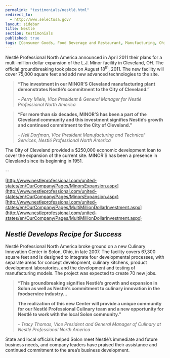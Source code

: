 ```yaml
---
permalink: "testimonials/nestlé.html"
redirect_to:
  - http://www.selectusa.gov/
layout: sidebar
title: Nestlé
section: testimonials
published: true
tags: [Consumer Goods, Food Beverage and Restaurant, Manufacturing, Ohio]
---
```

 
Nestlé Professional North America announced in April 2011 their plans for a multi-million dollar expansion of the L.J. Minor facility in Cleveland, OH. The official groundbreaking took place on August 18<SUP>th</sup>, 2011. The new facility will cover 75,000 square feet and add new advanced technologies to the site. 

>**“The investment in our MINOR’S Cleveland manufacturing plant demonstrates Nestlé’s commitment to the City of Cleveland.”**
>
>_- Perry Miele, Vice President &amp; General Manager for Nestlé Professional North America_

>**“For more than six decades, MINOR’S has been a part of the Cleveland community and this investment signifies Nestlé’s growth and continued commitment to the City of Cleveland.”**
>
>_- Neil Dorfman, Vice President Manufacturing and Technical Services, Nestlé Professional North America_

The City of Cleveland provided a $250,000 economic development loan to cover the expansion of the current site. MINOR’S has been a presence in Cleveland since its beginning in 1951. 

--

[http://www.nestleprofessional.com/united-states/en/OurCompany/Pages/MinorsExpansion.aspx](http://www.nestleprofessional.com/united-states/en/OurCompany/Pages/MinorsExpansion.aspx)
[http://www.nestleprofessional.com/united-states/en/OurCompany/Pages/MultiMillionDollarInvestment.aspx](http://www.nestleprofessional.com/united-states/en/OurCompany/Pages/MultiMillionDollarInvestment.aspx)


## _Nestlé Develops Recipe for Success_

Nestlé Professional North America broke ground on a new Culinary Innovation Center in Solon, Ohio, in late 2007. The facility covers 67,300 square feet and is designed to integrate four developmental processes, with separate areas for concept development, culinary kitchens, product development laboratories, and the development and testing of manufacturing models. The project was expected to create 70 new jobs. 

>**“This groundbreaking signifies Nestlé’s growth and expansion in Solon as well as Nestlé’s commitment to culinary innovation in the foodservice industry...**
>
>**The realization of this new Center will provide a unique community for our Nestlé Professional Culinary team and a new opportunity for Nestlé to work with the local Solon community.”**
>
>_- Tracy Thomas, Vice President and General Manager of Culinary at Nestlé Professional North America_

State and local officials helped Solon meet Nestlé’s immediate and future business needs, and company leaders have praised their assistance and continued commitment to the area’s business development.&nbsp; 
 
